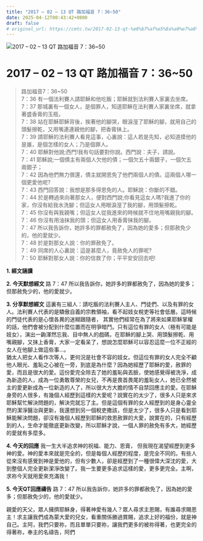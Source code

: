 ```yaml
---
title: "2017 – 02 – 13 QT 路加福音 7：36~50"
date: 2025-04-12T00:43:42+0800
draft: false
# original_url: https://cmtc.tw/2017-02-13-qt-%e8%b7%af%e5%8a%a0%e7%a6%8f%e9%9f%b3-7%ef%bc%9a3650
---
```


![2017 – 02 – 13 QT 路加福音 7：36\~50](/images/qt.jpg   "2017 – 02 – 13 QT 路加福音 7：36\~50")

# 2017 – 02 – 13 QT 路加福音 7：36\~50

> 路加福音7：36\~50  
> 7：36 有一個法利賽人請耶穌和他吃飯；耶穌就到法利賽人家裏去坐席。  
> 7：37 那城裏有一個女人，是個罪人，知道耶穌在法利賽人家裏坐席，就拿著盛香膏的玉瓶，  
> 7：38 站在耶穌耶穌背後，挨著他的腳哭，眼淚溼了耶穌的腳，就用自己的頭髮擦乾，又用嘴連連親他的腳，把香膏抹上。  
> 7：39 請耶穌的法利賽人看見這事，心裏說：這人若是先知，必知道摸他的是誰，是個怎樣的女人；乃是個罪人。  
> 7：40 耶穌對他說;西門!我有句話要對你說。西門說：夫子，請說。  
> 7：41 耶穌說;一個債主有兩個人欠他的債；一個欠五十兩銀子，一個欠五兩銀子；  
> 7：42 因為他們無力償還，債主就開恩免了他們兩個人的債。這兩個人哪一個更愛他呢?  
> 7：43 西門回答說：我想是那多得恩免的人。耶穌說：你斷的不錯。  
> 7：44 於是轉過來向著那女人，便對西門說;你看見這女人嗎?我進了你的家，你沒有給我水洗腳；但這女人用眼淚溼了我的腳，用頭髮擦乾。  
> 7：45 你沒有與我親嘴；但這女人從我進來的時候就不住地用嘴親我的腳。  
> 7：46 你沒有用油抹我的頭；但這女人用香膏抹我的腳。  
> 7：47 所以我告訴你，她許多的罪都赦免了，因為她的愛多；但那赦免少的，他的愛就少。  
> 7：48 於是對那女人說：你的罪赦免了。  
> 7：49 同席的人心裏說：這是甚麼人，竟赦免人的罪呢?  
> 7：50 耶穌對那女人說：你的信救了你；平平安安回去吧!

**1.  經文誦讀**

**2.  今天默想經文**
路 7：47 所以我告訴你，她許多的罪都赦免了，因為她的愛多；但那赦免少的，他的愛就少。

**3. 分享默想經文**
這裏有三組人：請吃飯的法利賽人主人、門徒們、以及有罪的女人。法利賽人代表的是驕傲自義的宗教領袖，看不起妓女稅吏等社會低層。這時候的門徒代表的是心懷各異的迷糊跟隨者， 其實他們經常在為了將來如果耶穌掌權的話，他們會被分配到什麼位置而在明爭暗鬥。只有這位有罪的女人（極有可能是妓女），演出一齣渾然忘我、目中無人的戲碼，在耶穌的腳上哭、用頭髮擦乾、用嘴親腳，又抹上香膏，大家一定看呆了，想說怎麼耶穌可以容忍這麼一位不正經的女人在他腳上做這些事…。  
猶太人把女人看作次等人，更何況是社會不容的妓女。但這位有罪的女人完全不顧他人眼光、羞恥之心被在一旁，到底是為什麼？因為她經歷了耶穌的愛，赦罪的愛，而且是很大的愛。這份愛完全除去了她的羞恥與丟臉，使她感覺得被洗淨，成為新造的人，成為一位勇敢尊榮的女兒，不再是畏首畏尾的羞恥女人，她已全然被主的愛更新成為一位新造的人了，所以很大方大膽的情不自禁回應主的愛。在耶穌身旁的人很多，有幾個人經歷到這樣的大愛呢？說實在的太少了，很多人只是來求耶穌幫忙解決問題的，解決完就忘了主。但是這個有罪的女人經歷到的是身心靈全然的潔淨醫治與更新，我還想到另一個稅吏撒該，但是太少了，很多人只是看到耶穌能解決問題，卻沒有幾個人經歷到耶穌的救恩赦罪的大愛，說實在的，只有經歷到的人，生命才能徹底更新改變，所以耶穌才說，一個人罪的赦免有多大，她經歷的愛就有多麼多。

**4. 今天的回應**
我一生大半追求神的祝福、能力、恩膏， 但我現在渴望經歷到更多神的愛。神的愛本來就是完全的，但是每個人經歷的程度，是完全不同的。有些人從來沒有感覺到神是愛他的，但有少數人，卻是經歷到了一種很偉大深沈的愛，大到整個人完全更新潔淨改變了。我一生要更多追求這樣的愛，更多更完全。主啊，求祢今天就用愛來充滿我！

**5. 今天QT回應禱告**
路 7：47 所以我告訴你，她許多的罪都赦免了，因為她的愛多；但那赦免少的，他的愛就少。

親愛的天父，眾人擁擠耶穌身，得著神愛有幾人？眾人尋求主恩賜，有誰尋求賜恩主！求主讓我們成為蒙大愛的兒女，看重關係勝過賞賜，追求上好的福份，就是神自己。主阿，我們只要祢，而且單單只要祢，讓我們更多的被祢得著，也更完全的得著祢，奉主的名禱告，阿們

